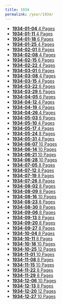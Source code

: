```yaml
---
title: 1934
permalink: /year/1934/
---
```


<ul class="taxonomy__index">
<li><a href="/issues/hydro-review-1934-01-04"><strong>1934-01-04</strong> <span class="taxonomy__count">4 Pages</span></a></li>
<li><a href="/issues/hydro-review-1934-01-11"><strong>1934-01-11</strong> <span class="taxonomy__count">4 Pages</span></a></li>
<li><a href="/issues/hydro-review-1934-01-18"><strong>1934-01-18</strong> <span class="taxonomy__count">6 Pages</span></a></li>
<li><a href="/issues/hydro-review-1934-01-25"><strong>1934-01-25</strong> <span class="taxonomy__count">4 Pages</span></a></li>
<li><a href="/issues/hydro-review-1934-02-01"><strong>1934-02-01</strong> <span class="taxonomy__count">8 Pages</span></a></li>
<li><a href="/issues/hydro-review-1934-02-08"><strong>1934-02-08</strong> <span class="taxonomy__count">4 Pages</span></a></li>
<li><a href="/issues/hydro-review-1934-02-15"><strong>1934-02-15</strong> <span class="taxonomy__count">6 Pages</span></a></li>
<li><a href="/issues/hydro-review-1934-02-22"><strong>1934-02-22</strong> <span class="taxonomy__count">4 Pages</span></a></li>
<li><a href="/issues/hydro-review-1934-03-01"><strong>1934-03-01</strong> <span class="taxonomy__count">6 Pages</span></a></li>
<li><a href="/issues/hydro-review-1934-03-08"><strong>1934-03-08</strong> <span class="taxonomy__count">4 Pages</span></a></li>
<li><a href="/issues/hydro-review-1934-03-15"><strong>1934-03-15</strong> <span class="taxonomy__count">4 Pages</span></a></li>
<li><a href="/issues/hydro-review-1934-03-22"><strong>1934-03-22</strong> <span class="taxonomy__count">6 Pages</span></a></li>
<li><a href="/issues/hydro-review-1934-03-29"><strong>1934-03-29</strong> <span class="taxonomy__count">6 Pages</span></a></li>
<li><a href="/issues/hydro-review-1934-04-05"><strong>1934-04-05</strong> <span class="taxonomy__count">6 Pages</span></a></li>
<li><a href="/issues/hydro-review-1934-04-12"><strong>1934-04-12</strong> <span class="taxonomy__count">4 Pages</span></a></li>
<li><a href="/issues/hydro-review-1934-04-19"><strong>1934-04-19</strong> <span class="taxonomy__count">4 Pages</span></a></li>
<li><a href="/issues/hydro-review-1934-04-26"><strong>1934-04-26</strong> <span class="taxonomy__count">4 Pages</span></a></li>
<li><a href="/issues/hydro-review-1934-05-03"><strong>1934-05-03</strong> <span class="taxonomy__count">6 Pages</span></a></li>
<li><a href="/issues/hydro-review-1934-05-10"><strong>1934-05-10</strong> <span class="taxonomy__count">4 Pages</span></a></li>
<li><a href="/issues/hydro-review-1934-05-17"><strong>1934-05-17</strong> <span class="taxonomy__count">4 Pages</span></a></li>
<li><a href="/issues/hydro-review-1934-05-24"><strong>1934-05-24</strong> <span class="taxonomy__count">8 Pages</span></a></li>
<li><a href="/issues/hydro-review-1934-05-31"><strong>1934-05-31</strong> <span class="taxonomy__count">4 Pages</span></a></li>
<li><a href="/issues/hydro-review-1934-06-07"><strong>1934-06-07</strong> <span class="taxonomy__count">10 Pages</span></a></li>
<li><a href="/issues/hydro-review-1934-06-14"><strong>1934-06-14</strong> <span class="taxonomy__count">10 Pages</span></a></li>
<li><a href="/issues/hydro-review-1934-06-21"><strong>1934-06-21</strong> <span class="taxonomy__count">10 Pages</span></a></li>
<li><a href="/issues/hydro-review-1934-06-28"><strong>1934-06-28</strong> <span class="taxonomy__count">10 Pages</span></a></li>
<li><a href="/issues/hydro-review-1934-07-05"><strong>1934-07-05</strong> <span class="taxonomy__count">8 Pages</span></a></li>
<li><a href="/issues/hydro-review-1934-07-12"><strong>1934-07-12</strong> <span class="taxonomy__count">8 Pages</span></a></li>
<li><a href="/issues/hydro-review-1934-07-19"><strong>1934-07-19</strong> <span class="taxonomy__count">8 Pages</span></a></li>
<li><a href="/issues/hydro-review-1934-07-26"><strong>1934-07-26</strong> <span class="taxonomy__count">8 Pages</span></a></li>
<li><a href="/issues/hydro-review-1934-08-02"><strong>1934-08-02</strong> <span class="taxonomy__count">8 Pages</span></a></li>
<li><a href="/issues/hydro-review-1934-08-09"><strong>1934-08-09</strong> <span class="taxonomy__count">8 Pages</span></a></li>
<li><a href="/issues/hydro-review-1934-08-16"><strong>1934-08-16</strong> <span class="taxonomy__count">10 Pages</span></a></li>
<li><a href="/issues/hydro-review-1934-08-23"><strong>1934-08-23</strong> <span class="taxonomy__count">8 Pages</span></a></li>
<li><a href="/issues/hydro-review-1934-08-30"><strong>1934-08-30</strong> <span class="taxonomy__count">8 Pages</span></a></li>
<li><a href="/issues/hydro-review-1934-09-06"><strong>1934-09-06</strong> <span class="taxonomy__count">8 Pages</span></a></li>
<li><a href="/issues/hydro-review-1934-09-13"><strong>1934-09-13</strong> <span class="taxonomy__count">8 Pages</span></a></li>
<li><a href="/issues/hydro-review-1934-09-20"><strong>1934-09-20</strong> <span class="taxonomy__count">8 Pages</span></a></li>
<li><a href="/issues/hydro-review-1934-09-27"><strong>1934-09-27</strong> <span class="taxonomy__count">8 Pages</span></a></li>
<li><a href="/issues/hydro-review-1934-10-04"><strong>1934-10-04</strong> <span class="taxonomy__count">8 Pages</span></a></li>
<li><a href="/issues/hydro-review-1934-10-11"><strong>1934-10-11</strong> <span class="taxonomy__count">8 Pages</span></a></li>
<li><a href="/issues/hydro-review-1934-10-18"><strong>1934-10-18</strong> <span class="taxonomy__count">10 Pages</span></a></li>
<li><a href="/issues/hydro-review-1934-10-25"><strong>1934-10-25</strong> <span class="taxonomy__count">12 Pages</span></a></li>
<li><a href="/issues/hydro-review-1934-11-01"><strong>1934-11-01</strong> <span class="taxonomy__count">10 Pages</span></a></li>
<li><a href="/issues/hydro-review-1934-11-08"><strong>1934-11-08</strong> <span class="taxonomy__count">8 Pages</span></a></li>
<li><a href="/issues/hydro-review-1934-11-15"><strong>1934-11-15</strong> <span class="taxonomy__count">10 Pages</span></a></li>
<li><a href="/issues/hydro-review-1934-11-22"><strong>1934-11-22</strong> <span class="taxonomy__count">8 Pages</span></a></li>
<li><a href="/issues/hydro-review-1934-11-29"><strong>1934-11-29</strong> <span class="taxonomy__count">8 Pages</span></a></li>
<li><a href="/issues/hydro-review-1934-12-06"><strong>1934-12-06</strong> <span class="taxonomy__count">10 Pages</span></a></li>
<li><a href="/issues/hydro-review-1934-12-13"><strong>1934-12-13</strong> <span class="taxonomy__count">8 Pages</span></a></li>
<li><a href="/issues/hydro-review-1934-12-20"><strong>1934-12-20</strong> <span class="taxonomy__count">12 Pages</span></a></li>
<li><a href="/issues/hydro-review-1934-12-27"><strong>1934-12-27</strong> <span class="taxonomy__count">10 Pages</span></a></li>
</ul>
